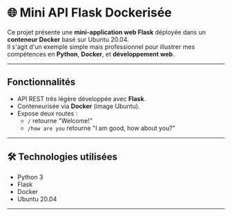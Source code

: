 # 🌐 Mini API Flask Dockerisée

Ce projet présente une **mini-application web Flask** déployée dans un **conteneur Docker** basé sur Ubuntu 20.04.  
Il s'agit d'un exemple simple mais professionnel pour illustrer mes compétences en **Python**, **Docker**, et **développement web**.

---

##  Fonctionnalités

- API REST très légère développée avec **Flask**.
- Conteneurisée via **Docker** (image Ubuntu).
- Expose deux routes :
  - `/` retourne "Welcome!"
  - `/how are you`  retourne "I am good, how about you?"

---

## 🛠️ Technologies utilisées

-  Python 3
- Flask
- Docker
- Ubuntu 20.04

---